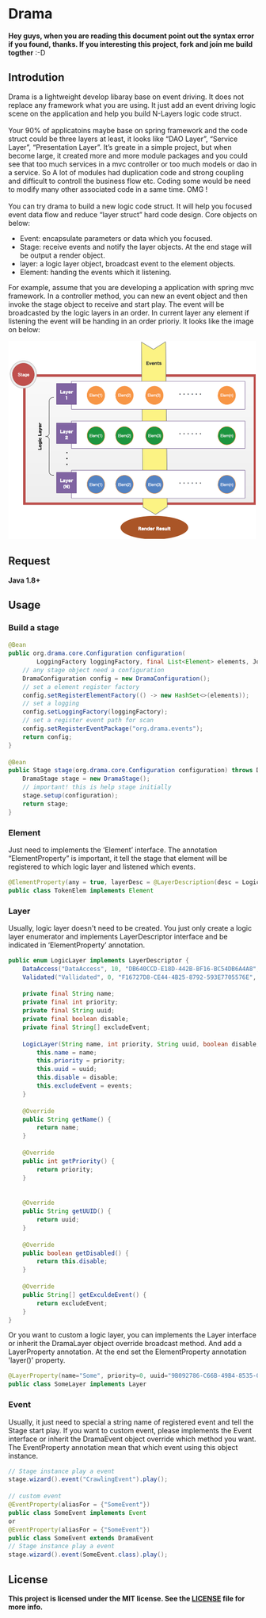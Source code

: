 # Drama

**Hey guys, when you are reading this document point out the syntax error if you found, thanks. If you interesting this project, fork and join me build togther** :-D

## Introdution 

Drama is a lightweight develop libaray base on event driving. It does not replace any framework what you are using. It just add an event driving logic scene on the application and help you build N-Layers logic code struct.  <br /><br />Your 90% of applicatoins maybe base on spring framework and the code struct could be three layers at least, it looks like “DAO Layer”, “Service Layer”, “Presentation Layer”. It’s greate in a simple project, but when become large, it created more and more module packages and you could see that too much services in a mvc controller or too much models or dao in a service. So A lot of modules had duplication code and strong coupling and difficult to controll the business flow etc. Coding some would be need to modify many other associated code in a same time. OMG !  <br /><br />You can try drama to build a new logic code struct. It will help you focused event data flow and reduce “layer struct” hard code design. Core objects on below:

+ Event: encapsulate parameters or data which you focused. 
+ Stage: receive events and notify the layer objects. At the end stage will be output a render object.
+ layer: a logic layer object, broadcast event to the element objects. 
+ Element: handing the events which it listening. 

For example, assume that you are developing a application with spring mvc framework. In a controller method, you can new an event object and then invoke the stage object to receive and start play. The event will be broadcasted by the logic layers in an order. In current layer any element if listening the event will be handing in an order prioriy. It looks like the image on below:

<img src="https://raw.githubusercontent.com/Nickymaco/drama/master/images/drama.png" style="height:400px;width:500px" />

## Request

**Java 1.8+**

## Usage

### Build a stage
```java
@Bean
public org.drama.core.Configuration configuration(
		LoggingFactory loggingFactory, final List<Element> elements, JohncrawlerProperties properties) {
    // any stage object need a configuration
	DramaConfiguration config = new DramaConfiguration();
    // set a element register factory
	config.setRegisterElementFactory(() -> new HashSet<>(elements));
    // set a logging
	config.setLoggingFactory(loggingFactory);
    // set a register event path for scan
	config.setRegisterEventPackage("org.drama.events");
	return config;
}

@Bean
public Stage stage(org.drama.core.Configuration configuration) throws DramaException {
	DramaStage stage = new DramaStage();
    // important! this is help stage initially
	stage.setup(configuration);
	return stage;
}
```

### Element
Just need to implements the ‘Element’ interface.  The annotation “ElementProperty” is important, it tell the stage that element will be registered to which logic layer and listened which events. 
```java
@ElementProperty(any = true, layerDesc = @LayerDescription(desc = LogicLayer.class, target = "Vallidated"))
public class TokenElem implements Element
```

### Layer
Usually, logic layer doesn't need to be created. You just only create a logic layer enumerator and implements LayerDescriptor interface and be indicated in ‘ElementProperty’ annotation.
```java
public enum LogicLayer implements LayerDescriptor {
	DataAccess("DataAccess", 10, "DB640CCD-E18D-442B-BF16-BC54DB6A4A8", false, null),
	Validated("Vallidated", 0, "F16727D8-CE44-4B25-8792-593E7705576E", false, null);
	
	private final String name;
	private final int priority;
	private final String uuid;
	private final boolean disable;
	private final String[] excludeEvent;
	
	LogicLayer(String name, int priority, String uuid, boolean disable, String[] events) {
		this.name = name;
		this.priority = priority;
		this.uuid = uuid;
		this.disable = disable;
		this.excludeEvent = events;
	}

	@Override
	public String getName() {
		return name;
	}

	@Override
	public int getPriority() {
		return priority;
	}


	@Override
	public String getUUID() {
		return uuid;
	}

	@Override
	public boolean getDisabled() {
		return this.disable;
	}

	@Override
	public String[] getExculdeEvent() {
		return excludeEvent;
	}
}
```
Or you want to custom a logic layer, you can implements the Layer interface or inherit the DramaLayer object override broadcast method. And add a LayerProperty annotation. At the end set the ElementProperty annotation 'layer()' property.
```java
@LayerProperty(name="Some", priority=0, uuid="9B092786-C66B-49B4-8535-0D0EA4D900D2")
public class SomeLayer implements Layer
```

### Event
Usually, it just need to special a string name of registered event and tell the Stage start play. If you want to custom event, please implements the Event interface or inherit the DramaEvent object override which method you want. The EventProperty annotation mean that which event using this object instance.
```java
// Stage instance play a event
stage.wizard().event("CrawlingEvent").play();

// custom event
@EventProperty(aliasFor = {"SomeEvent"})
public class SomeEvent implements Event
or 
@EventProperty(aliasFor = {"SomeEvent"})
public class SomeEvent extends DramaEvent
// Stage instance play a event
stage.wizard().event(SomeEvent.class).play();
```

## License

**This project is licensed under the MIT license. See the [LICENSE](LICENSE) file for more info.**
